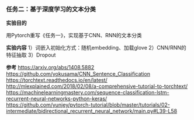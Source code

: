 ### 任务二：基于深度学习的文本分类

**实验目的**

用Pytorch重写《任务一》，实现基于CNN、RNN的文本分类

**实验内容**
1）词嵌入初始化方式：随机embedding、加载glove
2）CNN/RNN的特征抽取
3）Dropout

**参考**
https://arxiv.org/abs/1408.5882
https://github.com/yokusama/CNN_Sentence_Classification
https://torchtext.readthedocs.io/en/latest/
http://mlexplained.com/2018/02/08/a-comprehensive-tutorial-to-torchtext/
https://machinelearningmastery.com/sequence-classification-lstm-recurrent-neural-networks-python-keras/
https://github.com/yunjey/pytorch-tutorial/blob/master/tutorials/02-intermediate/bidirectional_recurrent_neural_network/main.py#L39-L58









